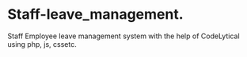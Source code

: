 # Staff-leave_management.
Staff Employee leave management system with the help of CodeLytical using php, js, cssetc.
